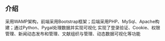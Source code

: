 ## 介绍

采用WAMP架构，前端采用Bootstrap框架；后端采用PHP、MySql、Apache构建；通过Python、Pygal处理数据并实现可视化
实现了登录验证、Cookie、权限管理、新闻动态发布和管理、文献组织与管理、动态数据可视化等功能

